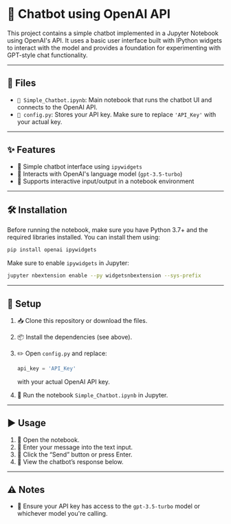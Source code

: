 
# 🤖 Chatbot using OpenAI API

This project contains a simple chatbot implemented in a Jupyter Notebook using OpenAI's API. It uses a basic user interface built with IPython widgets to interact with the model and provides a foundation for experimenting with GPT-style chat functionality.

---

## 📁 Files

- `📘 Simple_Chatbot.ipynb`: Main notebook that runs the chatbot UI and connects to the OpenAI API.
- `🔐 config.py`: Stores your API key. Make sure to replace `'API_Key'` with your actual key.

---

## ✨ Features

- 💬 Simple chatbot interface using `ipywidgets`
- 🤝 Interacts with OpenAI's language model (`gpt-3.5-turbo`)
- 📎 Supports interactive input/output in a notebook environment

---

## 🛠️ Installation

Before running the notebook, make sure you have Python 3.7+ and the required libraries installed. You can install them using:

```bash
pip install openai ipywidgets
```

Make sure to enable `ipywidgets` in Jupyter:

```bash
jupyter nbextension enable --py widgetsnbextension --sys-prefix
```

---

## 🔧 Setup

1. 📥 Clone this repository or download the files.
2. 📦 Install the dependencies (see above).
3. ✏️ Open `config.py` and replace:

   ```python
   api_key = 'API_Key'
   ```

   with your actual OpenAI API key.

4. 🚀 Run the notebook `Simple_Chatbot.ipynb` in Jupyter.

---

## ▶️ Usage

1. 📂 Open the notebook.
2. 📝 Enter your message into the text input.
3. 🔘 Click the “Send” button or press Enter.
4. 👀 View the chatbot’s response below.

---

## ⚠️ Notes

- 🔑 Ensure your API key has access to the `gpt-3.5-turbo` model or whichever model you're calling.
